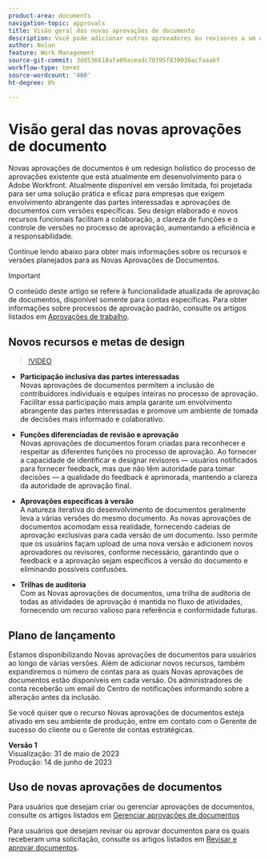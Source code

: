 ```yaml
---
product-area: documents
navigation-topic: approvals
title: Visão geral das novas aprovações de documento
description: Você pode adicionar outros aprovadores ou revisores a um documento que já tem aprovações pendentes.
author: Nolan
feature: Work Management
source-git-commit: 3dd536618afa09aceadc70395f830036acfaaabf
workflow-type: tm+mt
source-wordcount: '460'
ht-degree: 0%

---
```



# Visão geral das novas aprovações de documento

Novas aprovações de documentos é um redesign holístico do processo de aprovações existente que está atualmente em desenvolvimento para o Adobe Workfront. Atualmente disponível em versão limitada, foi projetada para ser uma solução prática e eficaz para empresas que exigem envolvimento abrangente das partes interessadas e aprovações de documentos com versões específicas. Seu design elaborado e novos recursos funcionais facilitam a colaboração, a clareza de funções e o controle de versões no processo de aprovação, aumentando a eficiência e a responsabilidade.

Continue lendo abaixo para obter mais informações sobre os recursos e versões planejados para as Novas Aprovações de Documentos.

>[!IMPORTANT]
>
>O conteúdo deste artigo se refere à funcionalidade atualizada de aprovação de documentos, disponível somente para contas específicas. Para obter informações sobre processos de aprovação padrão, consulte os artigos listados em [Aprovações de trabalho](/help/quicksilver/review-and-approve-work/manage-approvals/manage-approvals.md).

## Novos recursos e metas de design

>[!VIDEO](https://video.tv.adobe.com/v/3420544/)

* **Participação inclusiva das partes interessadas**\
    Novas aprovações de documentos permitem a inclusão de contribuidores individuais e equipes inteiras no processo de aprovação. Facilitar essa participação mais ampla garante um envolvimento abrangente das partes interessadas e promove um ambiente de tomada de decisões mais informado e colaborativo.

* **Funções diferenciadas de revisão e aprovação**\
    Novas aprovações de documentos foram criadas para reconhecer e respeitar as diferentes funções no processo de aprovação. Ao fornecer a capacidade de identificar e designar revisores — usuários notificados para fornecer feedback, mas que não têm autoridade para tomar decisões — a qualidade do feedback é aprimorada, mantendo a clareza da autoridade de aprovação final.

* **Aprovações específicas à versão**\
    A natureza iterativa do desenvolvimento de documentos geralmente leva a várias versões do mesmo documento. As novas aprovações de documentos acomodam essa realidade, fornecendo cadeias de aprovação exclusivas para cada versão de um documento. Isso permite que os usuários façam upload de uma nova versão e adicionem novos aprovadores ou revisores, conforme necessário, garantindo que o feedback e a aprovação sejam específicos à versão do documento e eliminando possíveis confusões.

* **Trilhas de auditoria**\
    Com as Novas aprovações de documentos, uma trilha de auditoria de todas as atividades de aprovação é mantida no fluxo de atividades, fornecendo um recurso valioso para referência e conformidade futuras.

## Plano de lançamento

Estamos disponibilizando Novas aprovações de documentos para usuários ao longo de várias versões. Além de adicionar novos recursos, também expandiremos o número de contas para as quais Novas aprovações de documentos estão disponíveis em cada versão. Os administradores de conta receberão um email do Centro de notificações informando sobre a alteração antes da inclusão.

Se você quiser que o recurso Novas aprovações de documentos esteja ativado em seu ambiente de produção, entre em contato com o Gerente de sucesso do cliente ou o Gerente de contas estratégicas.

**Versão 1**\
    Visualização: 31 de maio de 2023\
    Produção: 14 de junho de 2023

## Uso de novas aprovações de documentos

Para usuários que desejam criar ou gerenciar aprovações de documentos, consulte os artigos listados em [Gerenciar aprovações de documentos](/help/quicksilver/review-and-approve-work/document-reviews-and-approvals/manage-document-approvals/manage-document-approvals.md)

Para usuários que desejam revisar ou aprovar documentos para os quais receberam uma solicitação, consulte os artigos listados em [Revisar e aprovar documentos](/help/quicksilver/review-and-approve-work/document-reviews-and-approvals/review-and-approve-documents/review-and-approve-documents.md).
